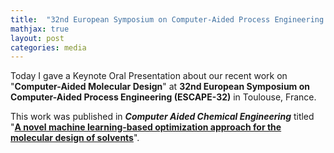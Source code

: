 ```yaml
---
title:  "32nd European Symposium on Computer-Aided Process Engineering (ESCAPE-32)"
mathjax: true
layout: post
categories: media
---
```


Today I gave a Keynote Oral Presentation about our recent work on "**Computer-Aided Molecular Design**" 
at **32nd European Symposium on Computer-Aided Process Engineering (ESCAPE-32)** in Toulouse, France.

This work was published in **_Computer Aided Chemical Engineering_** 
titled "**[A novel machine learning-based optimization approach for the molecular design of solvents](https://doi.org/10.1016/B978-0-323-95879-0.50247-2)**".
